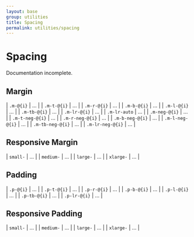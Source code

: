 ```yaml
---
layout: base
group: utilities
title: Spacing
permalink: utilities/spacing
---
```


# Spacing

<p class="hint hint--error">Documentation incomplete.</p>

## Margin

| `.m-@{i}`        | … |
| `.m-t-@{i}`      | … |
| `.m-r-@{i}`      | … |
| `.m-b-@{i}`      | … |
| `.m-l-@{i}`      | … |
| `.m-tb-@{i}`     | … |
| `.m-lr-@{i}`     | … |
| `.m-lr-auto`     | … |
| `.m-neg-@{i}`    | … |
| `.m-t-neg-@{i}`  | … |
| `.m-r-neg-@{i}`  | … |
| `.m-b-neg-@{i}`  | … |
| `.m-l-neg-@{i}`  | … |
| `.m-tb-neg-@{i}` | … |
| `.m-lr-neg-@{i}` | … |

## Responsive Margin

| `small-`  | … |
| `medium-` | … |
| `large-`  | … |
| `xlarge-` | … |

## Padding

| `.p-@{i}`    | … |
| `.p-t-@{i}`  | … |
| `.p-r-@{i}`  | … |
| `.p-b-@{i}`  | … |
| `.p-l-@{i}`  | … |
| `.p-tb-@{i}` | … |
| `.p-lr-@{i}` | … |

## Responsive Padding

| `small-`  | … |
| `medium-` | … |
| `large-`  | … |
| `xlarge-` | … |
